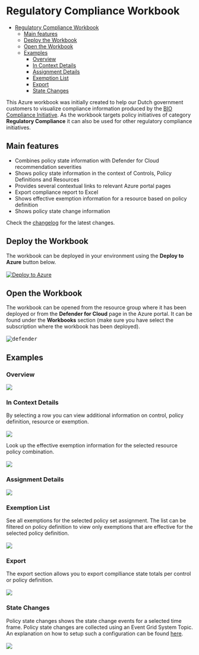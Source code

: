 # Regulatory Compliance Workbook

- [Regulatory Compliance Workbook](#regulatory-compliance-workbook)
  - [Main features](#main-features)
  - [Deploy the Workbook](#deploy-the-workbook)
  - [Open the Workbook](#open-the-workbook)
  - [Examples](#examples)
    - [Overview](#overview)
    - [In Context Details](#in-context-details)
    - [Assignment Details](#assignment-details)
    - [Exemption List](#exemption-list)
    - [Export](#export)
    - [State Changes](#state-changes)

This Azure workbook was initially created to help our Dutch government customers to visualize compliance information produced by the [BIO Compliance Initiative](https://github.com/Azure/Bio-Compliancy). As the workbook targets policy initiatives of category **Regulatory Compliance** it can also be used for other regulatory compliance initiatives.

## Main features
- Combines policy state information with Defender for Cloud recommendation severities
- Shows policy state information in the context of Controls, Policy Definitions and Resources
- Provides several contextual links to relevant Azure portal pages
- Export compliance report to Excel
- Shows effective exemption information for a resource based on policy definition
- Shows policy state change information



Check the [changelog](./CHANGELOG.md) for the latest changes.

## Deploy the Workbook

The workbook can be deployed in your environment using the **Deploy to Azure** button below. <br><br>
[![Deploy to Azure](https://aka.ms/deploytoazurebutton)](https://portal.azure.com/#create/Microsoft.Template/uri/https%3A%2F%2Fraw.githubusercontent.com%2FEurofiber-CloudInfra%2Fazure-compliance-workbooks%2Fmain%2FARM%2FRegulatory-Compliance-Dashboard.json)

## Open the Workbook

The workbook can be opened from the resource group where it has been deployed or from the **Defender for Cloud** page in the Azure portal. It can be found under the **Workbooks** section (make sure you have select the subscription where the workbook has been deployed). <br><br>
<kbd><img src="media/defender-for-cloud.png" alt="defender"></kbd>

## Examples

### Overview
<kbd><img src="media/overview.png"></kbd>

### In Context Details
By selecting a row you can view additional information on control, policy definition, resource or exemption.
</br>
</br>
<kbd><img src="media/context-details.png"></kbd>

Look up the effective exemption information for the selected resource policy combination.
</br>
</br>
<kbd><img src="media/context-details-exempt.png"></kbd>

### Assignment Details
<kbd><img src="media/assignment-details.png"></kbd>

### Exemption List
See all exemptions for the selected policy set assignment. The list can be filtered on policy definition to view only exemptions that are effective for the selected policy definition.
</br>
</br>
<kbd><img src="media/exemption-list.png"></kbd>

### Export
The export section allows you to export complliance state totals per control or policy definition.
</br>
</br>
<kbd><img src="media/export.png"></kbd>

### State Changes
Policy state changes shows the state change events for a selected time frame.  Policy state changes are collected using an Event Grid System Topic. An explanation on how to setup such a configuration can be found [here](https://github.com/Eurofiber-CloudInfra/azure-policy-insights).
</br>
</br>
<kbd><img src="media/state-changes.png"></kbd>




